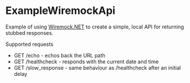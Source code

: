 # ExampleWiremockApi

Example of using [Wiremock.NET](https://github.com/WireMock-Net/WireMock.Net/wiki) to create a simple, local API for returning stubbed responses.

Supported requests
- GET /echo - echos back the URL path
- GET /healthcheck - responds with the current date and time
- GET /slow_response - same behaviour as /healthcheck after an initial delay